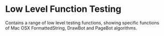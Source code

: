 # Low Level Function Testing

Contains a range of low level testing functions, showing specific functions of Mac OSX FormattedString, DrawBot and PageBot algorithms. 

